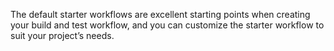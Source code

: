 The default starter workflows are excellent starting points when creating your build and test workflow, and you can customize the starter workflow to suit your project’s needs.
